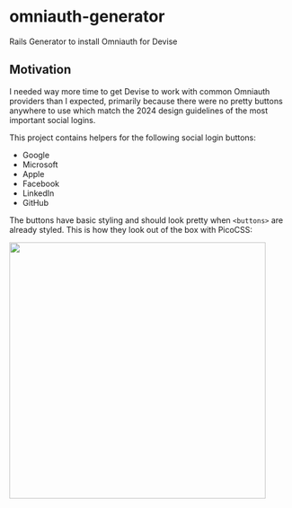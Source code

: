 # omniauth-generator

Rails Generator to install Omniauth for Devise

## Motivation

I needed way more time to get Devise to work with common Omniauth providers than I expected, primarily because there were no pretty buttons anywhere to use which match the 2024 design guidelines of the most important social logins.

This project contains helpers for the following social login buttons:

- Google
- Microsoft
- Apple
- Facebook
- LinkedIn
- GitHub

The buttons have basic styling and should look pretty when `<buttons>` are already styled. This is how they look out of the box with PicoCSS:

<img src="https://github.com/user-attachments/assets/9df431de-74cb-44c6-bc08-31437dffbaef" width="456" />
